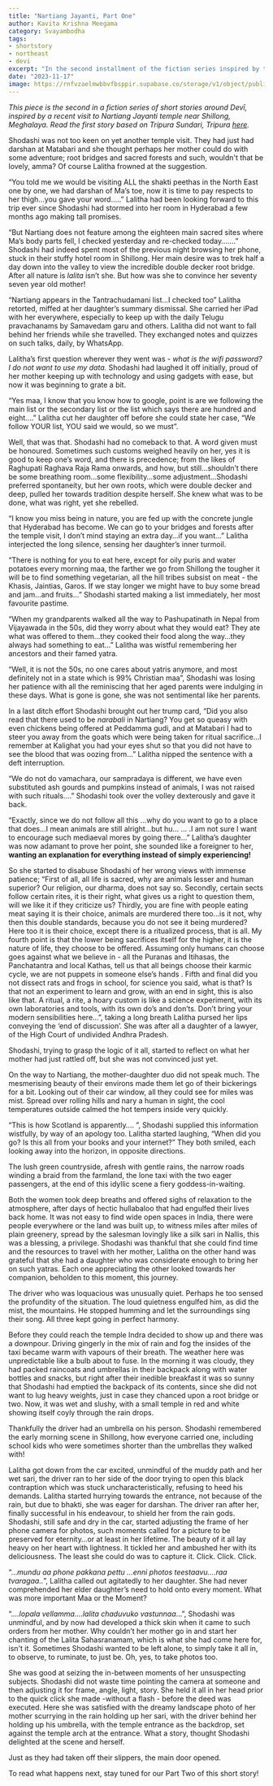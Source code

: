 ```yaml
---
title: "Nartiang Jayanti, Part One" 
author: Kavita Krishna Meegama
category: Svayambodha
tags: 
- shortstory
- northeast
- devi
excerpt: "In the second installment of the fiction series inspired by the Nartiang Jayanti temple visit near Shillong, Meghalaya, Shodashi and Lalitha navigate the unpredictable weather, cultural clashes, and the essence of tradition"
date: "2023-11-17"
image: https://rnfvzaelmwbbvfbsppir.supabase.co/storage/v1/object/public/brhatwebsite/05dhiti/ningolchakouba/ningolchakouba.webp
---
```


_This piece is the second in a fiction series of short stories around Devī, inspired by a recent visit to Nartiang Jayanti temple near Shillong, Meghalaya. Read the first story based on Tripura Sundari, Tripura [here](https://www.brhat.in/dhiti/matabari)._

Shodashi was not too keen on yet another temple visit. They had just had darshan at Matabari and she thought perhaps her mother could do with some adventure; root bridges and sacred forests and such, wouldn't that be lovely, amma? Of course Lalitha frowned at the suggestion.

“You told me we would be visiting ALL the shakti peethas in the North East one by one, we had darshan of Ma’s toe, now it is time to pay respects to her thigh…you gave your word…..” Lalitha had been looking forward to this trip ever since Shodashi had stormed into her room in Hyderabad a few months ago making tall promises. 

“But Nartiang does not feature among the eighteen main sacred sites where Ma’s body parts fell, I checked yesterday and re-checked today…....” Shodashi had indeed spent most of the previous night browsing her phone, stuck in their stuffy hotel room in Shillong. Her main desire was to trek half a day down into the valley to view the incredible double decker root bridge. After all nature is _lalita_ isn’t she. But how was she to convince her seventy seven year old mother!

“Nartiang appears in the Tantrachudamani list…I checked too” Lalitha retorted, miffed at her daughter’s summary dismissal. She carried her iPad with her everywhere, especially to keep up with the daily Telugu pravachanams by Samavedam garu and others. Lalitha did not want to fall behind her friends while she travelled. They exchanged notes and quizzes on such talks, daily, by WhatsApp.  

Lalitha’s first question wherever they went was - _what is the wifi password? I do not want to use my data._ Shodashi had laughed it off initially, proud of her mother keeping up with technology and using gadgets with ease, but now it was beginning to grate a bit.  

“Yes maa, I know that you know how to google, point is are we following the main list or the secondary list or the list which says there are hundred and eight….” Lalitha cut her daughter off before she could state her case, “We follow YOUR list, YOU said we would, so we must”. 

Well, that was that. Shodashi had no comeback to that. A word given must be honoured. Sometimes such customs weighed heavily on her, yes it is good to keep one’s word, and there is precedence; from the likes of Raghupati Raghava Raja Rama onwards, and how, but still…shouldn’t there be some breathing room…some flexibility…some adjustment…Shodashi preferred spontaneity, but her own roots, which were double decker and deep, pulled her towards tradition despite herself. She knew what was to be done, what was right, yet she rebelled. 

“I know you miss being in nature, you are fed up with the concrete jungle that Hyderabad has become. We can go to your bridges and forests after the temple visit, I don’t mind staying an extra day…if you want…” Lalitha interjected the long silence, sensing her daughter’s inner turmoil. 

“There is nothing for you to eat here, except for oily puris and water potatoes every morning maa, the farther we go from Shillong the tougher it will be to find something vegetarian, all the hill tribes subsist on meat - the Khasis, Jaintias, Garos. If we stay longer we might have to buy some bread and jam…and fruits…” Shodashi started making a list immediately, her most favourite pastime. 

“When my grandparents walked all the way to Pashupatinath in Nepal from Vijayawada in the 50s, did they worry about what they would eat? They ate what was offered to them…they cooked their food along the way…they always had something to eat…” Lalitha was wistful remembering her ancestors and their famed yatra. 

“Well, it is not the 50s, no one cares about yatris anymore, and most definitely not in a state which is 99% Christian maa”, Shodashi was losing her patience with all the reminiscing that her aged parents were indulging in these days. What is gone is gone, she was not sentimental like her parents. 

In a last ditch effort Shodashi brought out her trump card, “Did you also read that there used to be _narabali_ in Nartiang? You get so queasy with even chickens being offered at Peddamma gudi, and at Matabari I had to steer you away from the goats which were being taken for ritual sacrifice…I remember at Kalighat you had your eyes shut so that you did not have to see the blood that was oozing from…” Lalitha nipped the sentence with a deft interruption. 

“We do not do vamachara, our sampradaya is different, we have even substituted ash gourds and pumpkins instead of animals, I was not raised with such rituals….”  Shodashi took over the volley dexterously and gave it back.

“Exactly, since we do not follow all this …why do you want to go to a place that does…I mean animals are still alright…but hu... ... .I am not sure I want to encourage such mediaeval mores by going there…” Lalitha’s daughter  was now adamant to prove her point, she sounded like a foreigner to her, **wanting an explanation for everything instead of simply experiencing!**

So she started to disabuse Shodashi of her wrong views  with immense patience; “First of all, all life is sacred, why are animals lesser and human superior? Our religion, our dharma, does not say so. Secondly, certain sects follow certain rites, it is their right, what gives us a right to question them, will we like it if they criticize us? Thirdly, you are fine with people eating meat saying it is their choice, animals are murdered there too…is it not, why then this double standards, because you do not see it being murdered? Here too it is their choice, except there is a ritualized process, that is all. My fourth point is that the lower being sacrifices itself for the higher, it is the nature of life, they choose to be offered. Assuming only humans can choose goes against what we believe in - all the Puranas and Itihasas, the Panchatantra and local Kathas, tell us that all beings choose their karmic cycle, we are not puppets in someone else’s hands . Fifth and final did you not dissect rats and frogs in school, for science you said, what is that? Is that not an experiment to learn and grow, with an end in sight, this is also like that. A ritual, a rite, a hoary custom is like a science experiment, with its own laboratories and tools, with its own do’s and don’ts. Don’t bring your modern sensibilities here…”, taking a long breath Lalitha pursed her lips conveying the ‘end of discussion’. She was after all a daughter of a lawyer, of the High Court of undivided Andhra Pradesh.

Shodashi, trying to grasp the logic of it all, started to reflect on what her mother had just rattled off, but she was not convinced just yet. 

On the way to Nartiang, the mother-daughter duo did not speak much. The mesmerising beauty of their environs made them let go of their bickerings for a bit. Looking out of their car window, all they could see for miles was mist. Spread over rolling hills and nary a human in sight, the cool temperatures outside calmed the hot tempers inside very quickly. 

“This is how Scotland is apparently…. ”, Shodashi supplied this information wistfully, by way of an apology too. Lalitha started laughing, “When did you go? Is this all from your books and your internet?” They both smiled, each looking away into the horizon, in opposite directions. 

The lush green countryside, afresh with gentle rains, the narrow roads winding a braid from the farmland, the lone taxi with the two eager passengers, at the end of this idyllic scene a fiery goddess-in-waiting. 

Both the women took deep breaths and offered sighs of relaxation to the atmosphere, after days of hectic hullabaloo that had engulfed their lives back home. It was not easy to find wide open spaces in India, there were people everywhere or the land was built up, to witness miles after miles of plain greenery, spread by the salesman lovingly  like a silk sari in Nallis, this was a blessing, a privilege. Shodashi was thankful that she could find time and the resources to travel with her mother, Lalitha on the other hand was grateful that she had a daughter who was considerate enough to bring her on such yatras. Each one appreciating the other looked towards her companion, beholden to this moment, this journey. 

The driver who was loquacious was unusually quiet. Perhaps he too sensed the profundity of the situation. The loud quietness engulfed him, as did the mist, the mountains. He stopped humming and let the surroundings sing their song. All three kept going in perfect harmony.

Before they could reach the temple Indra decided to show up and there was a downpour. Driving gingerly in the mix of rain and fog the insides of the taxi became warm with vapours of their breath. The weather here was unpredictable like a bulb about to fuse. In the morning it was cloudy, they had packed raincoats and umbrellas in their backpack along with water bottles and snacks, but right after their inedible breakfast it was so sunny that Shodashi had emptied the backpack of its contents, since she did not want to lug heavy weights, just in case they chanced upon a root bridge or two. Now, it was wet and slushy, with a small temple in red and white showing itself coyly through the rain drops. 

Thankfully the driver had an umbrella on his person. Shodashi remembered the early morning scene in Shillong, how everyone carried one, including school kids who were sometimes shorter than the umbrellas they walked with! 

Lalitha got down from the car excited, unmindful of the muddy path and her wet sari, the driver ran to her side of the door trying to open this black contraption which was stuck uncharacteristically, refusing to heed his demands. Lalitha started hurrying towards the entrance, not because of the rain, but due to bhakti, she was eager for darshan. The driver ran after her, finally successful in his endeavour, to shield her from the rain gods. Shodashi, still safe and dry in the car, started adjusting the frame of her phone camera for photos, such moments called for a picture to be preserved for eternity…or at least in her lifetime. The beauty of it all lay heavy on her heart with lightness. It tickled her and ambushed her with its deliciousness. The least she could do was to capture it. Click. Click. Click. 

“..._mundu aa phone pakkana pettu …enni photos teestaavu….raa tvaragaa.._”, Lalitha called out agitatedly to her daughter. She had never comprehended her elder daughter’s need to hold onto every moment. What was more important Maa or the Moment? 

“._...lopala vellamma….lalita chaduvuko vastunnaa_…”, Shodashi was unmindful, and by now had developed a thick skin when it came to such orders from her mother. Why couldn’t her mother go in and start her chanting of the Lalita Sahasranamam, which is what she had come here for, isn't it. Sometimes Shodashi wanted to be left alone, to simply take it all in, to observe, to ruminate, to just be. Oh, yes, to take photos too. 

She was good at seizing the in-between moments of her unsuspecting subjects. Shodashi did not waste time pointing the camera at someone and then adjusting it for frame, angle, light, story. She held it all in her head prior to the quick click she made -without a flash - before the deed was executed. Here she was satisfied with the dreamy landscape photo of her mother scurrying in the rain holding up her sari, with the driver behind her holding up his umbrella, with the temple entrance as the backdrop, set against the temple arch at the entrance. What a story, thought Shodashi delighted at the scene and herself. 

Just as they had taken off their slippers, the main door opened.

To read what happens next, stay tuned for our Part Two of this short story!

